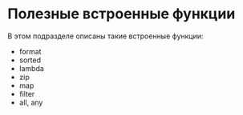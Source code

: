 # Полезные встроенные функции

В этом подразделе описаны такие встроенные функции:
* format
* sorted
* lambda
* zip
* map
* filter
* all, any

